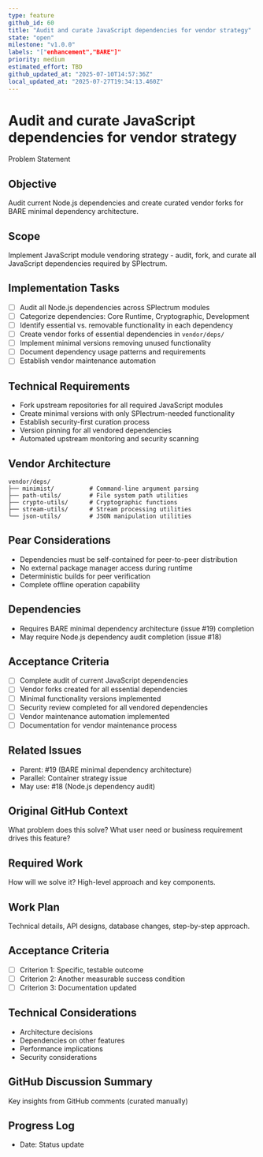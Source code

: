 ```yaml
---
type: feature
github_id: 60
title: "Audit and curate JavaScript dependencies for vendor strategy"
state: "open"
milestone: "v1.0.0"
labels: "["enhancement","BARE"]"
priority: medium
estimated_effort: TBD
github_updated_at: "2025-07-10T14:57:36Z"
local_updated_at: "2025-07-27T19:34:13.460Z"
---
```


# Audit and curate JavaScript dependencies for vendor strategy

Problem Statement
## Objective
Audit current Node.js dependencies and create curated vendor forks for BARE minimal dependency architecture.

## Scope
Implement JavaScript module vendoring strategy - audit, fork, and curate all JavaScript dependencies required by SPlectrum.

## Implementation Tasks
- [ ] Audit all Node.js dependencies across SPlectrum modules
- [ ] Categorize dependencies: Core Runtime, Cryptographic, Development  
- [ ] Identify essential vs. removable functionality in each dependency
- [ ] Create vendor forks of essential dependencies in `vendor/deps/`
- [ ] Implement minimal versions removing unused functionality
- [ ] Document dependency usage patterns and requirements
- [ ] Establish vendor maintenance automation

## Technical Requirements
- Fork upstream repositories for all required JavaScript modules
- Create minimal versions with only SPlectrum-needed functionality
- Establish security-first curation process
- Version pinning for all vendored dependencies
- Automated upstream monitoring and security scanning

## Vendor Architecture
```
vendor/deps/
├── minimist/          # Command-line argument parsing
├── path-utils/        # File system path utilities  
├── crypto-utils/      # Cryptographic functions
├── stream-utils/      # Stream processing utilities
└── json-utils/        # JSON manipulation utilities
```

## Pear Considerations
- Dependencies must be self-contained for peer-to-peer distribution
- No external package manager access during runtime
- Deterministic builds for peer verification
- Complete offline operation capability

## Dependencies
- Requires BARE minimal dependency architecture (issue #19) completion
- May require Node.js dependency audit completion (issue #18)

## Acceptance Criteria
- [ ] Complete audit of current JavaScript dependencies
- [ ] Vendor forks created for all essential dependencies
- [ ] Minimal functionality versions implemented
- [ ] Security review completed for all vendored dependencies
- [ ] Vendor maintenance automation implemented
- [ ] Documentation for vendor maintenance process

## Related Issues
- Parent: #19 (BARE minimal dependency architecture)
- Parallel: Container strategy issue
- May use: #18 (Node.js dependency audit)

## Original GitHub Context
What problem does this solve? What user need or business requirement drives this feature?

## Required Work
How will we solve it? High-level approach and key components.

## Work Plan
Technical details, API designs, database changes, step-by-step approach.

## Acceptance Criteria
- [ ] Criterion 1: Specific, testable outcome
- [ ] Criterion 2: Another measurable success condition
- [ ] Criterion 3: Documentation updated

## Technical Considerations
- Architecture decisions
- Dependencies on other features
- Performance implications
- Security considerations

## GitHub Discussion Summary
Key insights from GitHub comments (curated manually)

## Progress Log
- Date: Status update